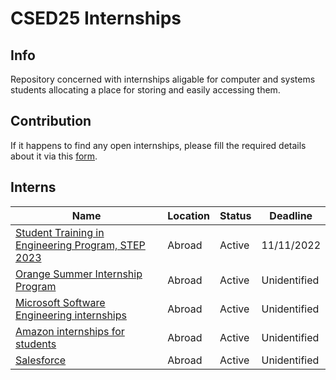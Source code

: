 # CSED25 Internships

## Info
Repository concerned with internships aligable for computer and systems students allocating a place for storing and easily accessing them.
  
## Contribution
If it happens to find any open internships, please fill the required details about it via this [form](https://docs.google.com/forms/d/e/1FAIpQLSd4RoZeTgh7bJ2fLb7HgJCombEjj1C4GJpUQKIFivW3ENlm_w/viewform?usp=sf_link).

## Interns
| Name | Location | Status | Deadline |
|------|----------|--------|----------|
|[Student Training in Engineering Program, STEP 2023](https://careers.google.com/jobs/results/?employment_type=INTERN&jex=ENTRY_LEVEL&q=STEP) | Abroad | Active | 11/11/2022 |
|[Orange Summer Internship Program](https://msurvey.orange.com/summerinternshipprogram?fbclid=IwAR2g-Dd12rpmZ9-_Icc6obEJkqaTcrIgljTIY5lsVQpU-0DiGpml31cfOp0) | Abroad | Active | Unidentified |
|[Microsoft Software Engineering internships](https://careers.microsoft.com/students/us/en/c/engineering-jobs?from=20&s=1) | Abroad | Active | Unidentified |
|[Amazon internships for students](https://amazon.jobs/en/teams/internships-for-students?offset=0&result_limit=10&sort=relevant&category%5B%5D=software-development&distanceType=Mi&radius=24km&latitude=&longitude=&loc_group_id=&loc_query=&base_query=&city=&country=&region=&county=&query_options=&) | Abroad | Active | Unidentified | 
|[Salesforce](https://salesforce.wd1.myworkdayjobs.com/en-US/Futureforce_Internships/details/Summer-2023-Intern---Software-Engineer--Business-Technology--IT-_JR162559?q=software+engineer&d=cta-summer-view-sjb-1&jobFamilyGroup=8db2f0ed342347eb8bac553488d8d12e) | Abroad | Active | Unidentified
